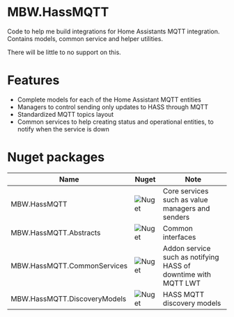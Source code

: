 # MBW.HassMQTT

Code to help me build integrations for Home Assistants MQTT integration. Contains models, common service and helper utilities.

There will be little to no support on this.

# Features

* Complete models for each of the Home Assistant MQTT entities
* Managers to control sending only updates to HASS through MQTT
* Standardized MQTT topics layout
* Common services to help creating status and operational entities, to notify when the service is down

# Nuget packages

| Name | Nuget | Note |
|---|---|---|
| MBW.HassMQTT | ![Nuget](https://img.shields.io/nuget/v/MBW.HassMQTT) | Core services such as value managers and senders |
| MBW.HassMQTT.Abstracts | ![Nuget](https://img.shields.io/nuget/v/MBW.HassMQTT.Abstracts) | Common interfaces |
| MBW.HassMQTT.CommonServices | ![Nuget](https://img.shields.io/nuget/v/MBW.HassMQTT.CommonServices) | Addon service such as notifying HASS of downtime with MQTT LWT |
| MBW.HassMQTT.DiscoveryModels | ![Nuget](https://img.shields.io/nuget/v/MBW.HassMQTT.DiscoveryModels) | HASS MQTT discovery models |
